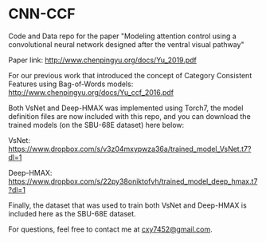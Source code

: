 # CNN-CCF
Code and Data repo for the paper "Modeling attention control using a convolutional neural network designed after the ventral visual pathway"

Paper link: http://www.chenpingyu.org/docs/Yu_2019.pdf

For our previous work that introduced the concept of Category Consistent Features using Bag-of-Words models: http://www.chenpingyu.org/docs/Yu_ccf_2016.pdf


Both VsNet and Deep-HMAX was implemented using Torch7, the model definition files are now included with this repo, and you can download the trained models (on the SBU-68E dataset) here below:

VsNet: https://www.dropbox.com/s/v3z04mxypwza36a/trained_model_VsNet.t7?dl=1

Deep-HMAX: https://www.dropbox.com/s/22py38oniktofvh/trained_model_deep_hmax.t7?dl=1

Finally, the dataset that was used to train both VsNet and Deep-HMAX is included here as the SBU-68E dataset. 

For questions, feel free to contact me at cxy7452@gmail.com.